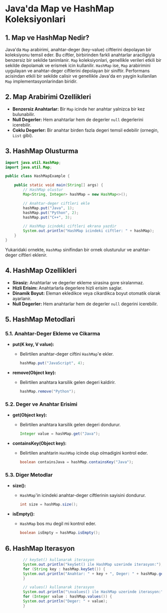 # Java'da Map ve HashMap Koleksiyonlari

## 1. Map ve HashMap Nedir?

Java'da `Map` arabirimi, anahtar-deger (key-value) ciftlerini depolayan bir koleksiyonu temsil eder. Bu ciftler, birbirinden farkli anahtarlar araciligiyla benzersiz bir sekilde tanimlanir. `Map` koleksiyonlari, genellikle verileri etkili bir sekilde depolamak ve erismek icin kullanilir. `HashMap` ise, `Map` arabirimini uygulayan ve anahtar-deger ciftlerini depolayan bir siniftir. Performans acisindan etkili bir sekilde calisir ve genellikle Java'da en yaygin kullanilan `Map` implementasyonlarindan biridir.

## 2. Map Arabirimi Ozellikleri

- **Benzersiz Anahtarlar:** Bir `Map` icinde her anahtar yalnizca bir kez bulunabilir.
- **Null Degerler:** Hem anahtarlar hem de degerler `null` degerlerini icerebilir.
- **Coklu Degerler:** Bir anahtar birden fazla degeri temsil edebilir (ornegin, `List` gibi).

## 3. HashMap Olusturma

```java
import java.util.HashMap;
import java.util.Map;

public class HashMapExample {

    public static void main(String[] args) {
        // HashMap olustur
        Map<String, Integer> hashMap = new HashMap<>();

        // Anahtar-deger ciftleri ekle
        hashMap.put("Java", 1);
        hashMap.put("Python", 2);
        hashMap.put("C++", 3);

        // HashMap icindeki ciftleri ekrana yazdir
        System.out.println("HashMap icindeki ciftler: " + hashMap);
    }
}
```

Yukaridaki ornekte, `HashMap` sinifindan bir ornek olusturulur ve anahtar-deger ciftleri eklenir.

## 4. HashMap Ozellikleri

- **Sirasiz:** Anahtarlar ve degerler ekleme sirasina gore siralanmaz.
- **Hizli Erisim:** Anahtarlarla degerlere hizli erisim saglar.
- **Dinamik Boyut:** Eleman ekledikce veya cikardikca boyut otomatik olarak ayarlanir.
- **Null Degerler:** Hem anahtarlar hem de degerler `null` degerini icerebilir.

## 5. HashMap Metodlari

### 5.1. Anahtar-Deger Ekleme ve Cikarma

- **put(K key, V value):**
    - Belirtilen anahtar-deger ciftini `HashMap`'e ekler.

      ```java
      hashMap.put("JavaScript", 4);
      ```

- **remove(Object key):**
    - Belirtilen anahtara karsilik gelen degeri kaldirir.

      ```java
      hashMap.remove("Python");
      ```

### 5.2. Deger ve Anahtar Erisimi

- **get(Object key):**
    - Belirtilen anahtara karsilik gelen degeri dondurur.

      ```java
      Integer value = hashMap.get("Java");
      ```

- **containsKey(Object key):**
    - Belirtilen anahtarin `HashMap` icinde olup olmadigini kontrol eder.

      ```java
      boolean containsJava = hashMap.containsKey("Java");
      ```

### 5.3. Diger Metodlar

- **size():**
    - `HashMap`'in icindeki anahtar-deger ciftlerinin sayisini dondurur.

      ```java
      int size = hashMap.size();
      ```

- **isEmpty():**
    - `HashMap` bos mu degil mi kontrol eder.

      ```java
      boolean isEmpty = hashMap.isEmpty();
      ```

## 6. HashMap Iterasyon

```java
        // keySet() kullanarak iterasyon
        System.out.println("keySet() ile HashMap uzerinde iterasyon:");
        for (String key : hashMap.keySet()) {
        System.out.println("Anahtar: " + key + ", Deger: " + hashMap.get(key));
        }

        // values() kullanarak iterasyon
        System.out.println("\nvalues() ile HashMap uzerinde iterasyon:");
        for (Integer value : hashMap.values()) {
        System.out.println("Deger: " + value);
        }
```

